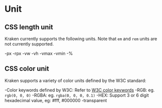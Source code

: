 # Unit

## CSS length unit

Kraken currently supports the following units. Note that `em` and `rem` units are not currently supported.

-px
-rpx
-vw
-vh
-vmax
-vmin
-%

## CSS color unit

Kraken supports a variety of color units defined by the W3C standard:

-Color keywords defined by W3C: Refer to [W3C color keywords](https://www.w3.org/wiki/CSS/Properties/color/keywords)
-RGB: eg. `rgb(0, 0, 0)`
-RGBA: eg. `rgba(0, 0, 0, 0.1)`
-HEX: Support 3 or 6 digit hexadecimal value, eg: #fff, #000000
-transparent
